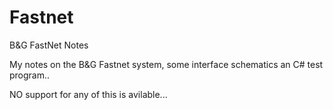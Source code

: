 # Fastnet
B&amp;G FastNet Notes 


My notes on the B&G Fastnet system, some interface schematics an C# test program..

NO support for any of this is avilable...

